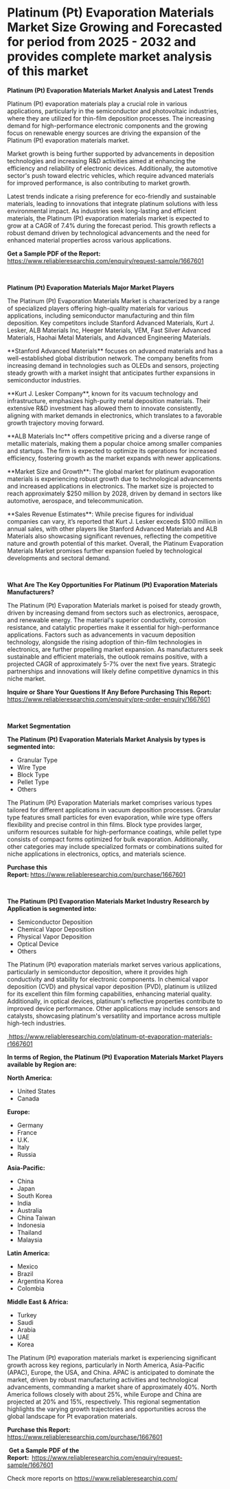 <p><h1>Platinum (Pt) Evaporation Materials Market Size Growing and Forecasted for period from 2025 - 2032 and provides complete market analysis of this market</h1></p><p><strong>Platinum (Pt) Evaporation Materials Market Analysis and Latest Trends</strong></p>
<p><p>Platinum (Pt) evaporation materials play a crucial role in various applications, particularly in the semiconductor and photovoltaic industries, where they are utilized for thin-film deposition processes. The increasing demand for high-performance electronic components and the growing focus on renewable energy sources are driving the expansion of the Platinum (Pt) evaporation materials market. </p><p>Market growth is being further supported by advancements in deposition technologies and increasing R&D activities aimed at enhancing the efficiency and reliability of electronic devices. Additionally, the automotive sector's push toward electric vehicles, which require advanced materials for improved performance, is also contributing to market growth. </p><p>Latest trends indicate a rising preference for eco-friendly and sustainable materials, leading to innovations that integrate platinum solutions with less environmental impact. As industries seek long-lasting and efficient materials, the Platinum (Pt) evaporation materials market is expected to grow at a CAGR of 7.4% during the forecast period. This growth reflects a robust demand driven by technological advancements and the need for enhanced material properties across various applications.</p></p>
<p><strong>Get a Sample PDF of the Report:&nbsp;</strong> <a href="https://www.reliableresearchiq.com/enquiry/request-sample/1667601?utm_campaign=2232&utm_medium=2&utm_source=Github&utm_content=ia&utm_term=02022025&utm_id=platinum-pt-evaporation-materials">https://www.reliableresearchiq.com/enquiry/request-sample/1667601</a></p>
<p>&nbsp;</p>
<p><strong>Platinum (Pt) Evaporation Materials Major Market Players</strong></p>
<p><p>The Platinum (Pt) Evaporation Materials Market is characterized by a range of specialized players offering high-quality materials for various applications, including semiconductor manufacturing and thin film deposition. Key competitors include Stanford Advanced Materials, Kurt J. Lesker, ALB Materials Inc, Heeger Materials, VEM, Fast Silver Advanced Materials, Haohai Metal Materials, and Advanced Engineering Materials.</p><p>**Stanford Advanced Materials** focuses on advanced materials and has a well-established global distribution network. The company benefits from increasing demand in technologies such as OLEDs and sensors, projecting steady growth with a market insight that anticipates further expansions in semiconductor industries.</p><p>**Kurt J. Lesker Company**, known for its vacuum technology and infrastructure, emphasizes high-purity metal deposition materials. Their extensive R&D investment has allowed them to innovate consistently, aligning with market demands in electronics, which translates to a favorable growth trajectory moving forward.</p><p>**ALB Materials Inc** offers competitive pricing and a diverse range of metallic materials, making them a popular choice among smaller companies and startups. The firm is expected to optimize its operations for increased efficiency, fostering growth as the market expands with newer applications.</p><p>**Market Size and Growth**: The global market for platinum evaporation materials is experiencing robust growth due to technological advancements and increased applications in electronics. The market size is projected to reach approximately $250 million by 2028, driven by demand in sectors like automotive, aerospace, and telecommunication.</p><p>**Sales Revenue Estimates**: While precise figures for individual companies can vary, it’s reported that Kurt J. Lesker exceeds $100 million in annual sales, with other players like Stanford Advanced Materials and ALB Materials also showcasing significant revenues, reflecting the competitive nature and growth potential of this market. Overall, the Platinum Evaporation Materials Market promises further expansion fueled by technological developments and sectoral demand.</p></p>
<p>&nbsp;</p>
<p><strong>What Are The Key Opportunities For Platinum (Pt) Evaporation Materials Manufacturers?</strong></p>
<p><p>The Platinum (Pt) Evaporation Materials market is poised for steady growth, driven by increasing demand from sectors such as electronics, aerospace, and renewable energy. The material's superior conductivity, corrosion resistance, and catalytic properties make it essential for high-performance applications. Factors such as advancements in vacuum deposition technology, alongside the rising adoption of thin-film technologies in electronics, are further propelling market expansion. As manufacturers seek sustainable and efficient materials, the outlook remains positive, with a projected CAGR of approximately 5-7% over the next five years. Strategic partnerships and innovations will likely define competitive dynamics in this niche market.</p></p>
<p><strong>Inquire or Share Your Questions If Any Before Purchasing This Report:</strong> <a href="https://www.reliableresearchiq.com/enquiry/pre-order-enquiry/1667601?utm_campaign=2232&utm_medium=2&utm_source=Github&utm_content=ia&utm_term=02022025&utm_id=platinum-pt-evaporation-materials">https://www.reliableresearchiq.com/enquiry/pre-order-enquiry/1667601</a></p>
<p>&nbsp;</p>
<p><strong>Market Segmentation</strong></p>
<p><strong>The Platinum (Pt) Evaporation Materials Market Analysis by types is segmented into:</strong></p>
<p><ul><li>Granular Type</li><li>Wire Type</li><li>Block Type</li><li>Pellet Type</li><li>Others</li></ul></p>
<p><p>The Platinum (Pt) Evaporation Materials market comprises various types tailored for different applications in vacuum deposition processes. Granular type features small particles for even evaporation, while wire type offers flexibility and precise control in thin films. Block type provides larger, uniform resources suitable for high-performance coatings, while pellet type consists of compact forms optimized for bulk evaporation. Additionally, other categories may include specialized formats or combinations suited for niche applications in electronics, optics, and materials science.</p></p>
<p><strong>Purchase this Report:&nbsp;</strong><a href="https://www.reliableresearchiq.com/purchase/1667601?utm_campaign=2232&utm_medium=2&utm_source=Github&utm_content=ia&utm_term=02022025&utm_id=platinum-pt-evaporation-materials">https://www.reliableresearchiq.com/purchase/1667601</a></p>
<p>&nbsp;</p>
<p><strong>The Platinum (Pt) Evaporation Materials Market Industry Research by Application is segmented into:</strong></p>
<p><ul><li>Semiconductor Deposition</li><li>Chemical Vapor Deposition</li><li>Physical Vapor Deposition</li><li>Optical Device</li><li>Others</li></ul></p>
<p><p>The Platinum (Pt) evaporation materials market serves various applications, particularly in semiconductor deposition, where it provides high conductivity and stability for electronic components. In chemical vapor deposition (CVD) and physical vapor deposition (PVD), platinum is utilized for its excellent thin film forming capabilities, enhancing material quality. Additionally, in optical devices, platinum's reflective properties contribute to improved device performance. Other applications may include sensors and catalysts, showcasing platinum's versatility and importance across multiple high-tech industries.</p></p>
<p><a href="https://www.reliableresearchiq.com/platinum-pt-evaporation-materials-r1667601?utm_campaign=2232&utm_medium=2&utm_source=Github&utm_content=ia&utm_term=02022025&utm_id=platinum-pt-evaporation-materials">&nbsp;https://www.reliableresearchiq.com/platinum-pt-evaporation-materials-r1667601</a></p>
<p><strong>In terms of Region, the Platinum (Pt) Evaporation Materials Market Players available by Region are:</strong></p>
<p>
    <p> <strong> North America: </strong>
        <ul>
            <li>United States</li>
            <li>Canada</li>
        </ul>
        </p> 
    <p> <strong> Europe: </strong>
        <ul>
            <li>Germany</li>
            <li>France</li>
            <li>U.K.</li>
            <li>Italy</li>
            <li>Russia</li>
        </ul>
        </p> 
    <p> <strong> Asia-Pacific: </strong>
        <ul>
            <li>China</li>
            <li>Japan</li>
            <li>South Korea</li>
            <li>India</li>
            <li>Australia</li>
            <li>China Taiwan</li>
            <li>Indonesia</li>
            <li>Thailand</li>
            <li>Malaysia</li>
        </ul>
        </p> 
    <p> <strong> Latin America: </strong>
        <ul>
            <li>Mexico</li>
            <li>Brazil</li>
            <li>Argentina Korea</li>
            <li>Colombia</li>
        </ul>
        </p> 
    <p> <strong> Middle East & Africa: </strong>
        <ul>
            <li>Turkey</li>
            <li>Saudi</li>
            <li>Arabia</li>
            <li>UAE</li>
            <li>Korea</li>
        </ul>
    </p>
    </p>
<p><p>The Platinum (Pt) evaporation materials market is experiencing significant growth across key regions, particularly in North America, Asia-Pacific (APAC), Europe, the USA, and China. APAC is anticipated to dominate the market, driven by robust manufacturing activities and technological advancements, commanding a market share of approximately 40%. North America follows closely with about 25%, while Europe and China are projected at 20% and 15%, respectively. This regional segmentation highlights the varying growth trajectories and opportunities across the global landscape for Pt evaporation materials.</p></p>
<p><strong>Purchase this Report: </strong><a href="https://www.reliableresearchiq.com/purchase/1667601?utm_campaign=2232&utm_medium=2&utm_source=Github&utm_content=ia&utm_term=02022025&utm_id=platinum-pt-evaporation-materials">https://www.reliableresearchiq.com/purchase/1667601</a></p>
<p>&nbsp;<strong>Get a Sample PDF of the Report:&nbsp;&nbsp;</strong><a href="https://www.reliableresearchiq.com/enquiry/request-sample/1667601?utm_campaign=2232&utm_medium=2&utm_source=Github&utm_content=ia&utm_term=02022025&utm_id=platinum-pt-evaporation-materials">https://www.reliableresearchiq.com/enquiry/request-sample/1667601</a></p>
<p><strong></strong></p>
<p>Check more reports on <a href="https://www.reliableresearchiq.com/?utm_campaign=2232&utm_medium=2&utm_source=Github&utm_content=ia&utm_term=02022025&utm_id=platinum-pt-evaporation-materials">https://www.reliableresearchiq.com/</a></p>